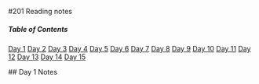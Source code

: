 #201 Reading notes
##### Table of Contents  


[Day 1](#(fill))
[Day 2](#(fill))
[Day 3](#(fill))
[Day 4](#(fill))
[Day 5](#(fill))
[Day 6](#(fill))
[Day 7](#(fill))
[Day 8](#(fill))
[Day 9](#(fill))
[Day 10](#(fill))
[Day 11](#(fill))
[Day 12](#(fill))
[Day 13](#(fill))
[Day 14](#(fill))
[Day 15](#(fill))

<a name="Day 1"/>
## Day 1 Notes
